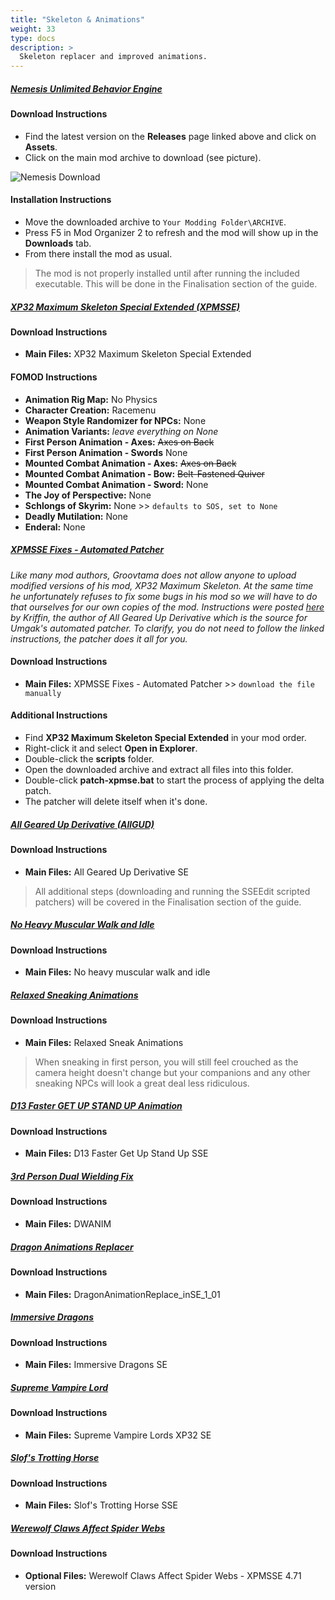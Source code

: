 ```yaml
---
title: "Skeleton & Animations"
weight: 33
type: docs
description: >
  Skeleton replacer and improved animations.
---
```


##### [Nemesis Unlimited Behavior Engine](https://github.com/ShikyoKira/Project-New-Reign---Nemesis-Main/releases)

#### Download Instructions

* Find the latest version on the **Releases** page linked above and click on **Assets**.
* Click on the main mod archive to download (see picture).

![Nemesis Download](/Pictures/skyrim-se/mod-installation/nemesis-download.png)

#### Installation Instructions

* Move the downloaded archive to `Your Modding Folder\ARCHIVE`.
* Press F5 in Mod Organizer 2 to refresh and the mod will show up in the **Downloads** tab.
* From there install the mod as usual.

> The mod is not properly installed until after running the included executable. This will be done in the Finalisation section of the guide.

##### [XP32 Maximum Skeleton Special Extended (XPMSSE)](https://www.nexusmods.com/skyrimspecialedition/mods/1988?tab=files)

#### Download Instructions

* **Main Files:** XP32 Maximum Skeleton Special Extended

#### FOMOD Instructions

* **Animation Rig Map:** No Physics
* **Character Creation:** Racemenu
* **Weapon Style Randomizer for NPCs:** None
* **Animation Variants:** *leave everything on None*
* **First Person Animation - Axes:** ~~Axes on Back~~
* **First Person Animation - Swords** None
* **Mounted Combat Animation - Axes:** ~~Axes on Back~~
* **Mounted Combat Animation - Bow:** ~~Belt-Fastened Quiver~~
* **Mounted Combat Animation - Sword:** None
* **The Joy of Perspective:** None
* **Schlongs of Skyrim:** None >> `defaults to SOS, set to None`
* **Deadly Mutilation:** None
* **Enderal:** None

##### [XPMSSE Fixes - Automated Patcher](https://www.nexusmods.com/skyrimspecialedition/mods/26092?tab=files)

*Like many mod authors, Groovtama does not allow anyone to upload modified versions of his mod, XP32 Maximum Skeleton. At the same time he unfortunately refuses to fix some bugs in his mod so we will have to do that ourselves for our own copies of the mod. Instructions were posted [here](https://www.nexusmods.com/skyrim/articles/52373) by Kriffin, the author of All Geared Up Derivative which is the source for Umgak's automated patcher. To clarify, you do not need to follow the linked instructions, the patcher does it all for you.*

#### Download Instructions

- **Main Files:** XPMSSE Fixes - Automated Patcher >> `download the file manually`

#### Additional Instructions

- Find **XP32 Maximum Skeleton Special Extended** in your mod order.
- Right-click it and select **Open in Explorer**.
- Double-click the **scripts** folder.
- Open the downloaded archive and extract all files into this folder.
- Double-click **patch-xpmse.bat** to start the process of applying the delta patch.
- The patcher will delete itself when it's done.

##### [All Geared Up Derivative (AllGUD)](https://www.nexusmods.com/skyrimspecialedition/mods/28833?tab=files)

#### Download Instructions

* **Main Files:** All Geared Up Derivative SE

> All additional steps (downloading and running the SSEEdit scripted patchers) will be covered in the Finalisation section of the guide.

##### [No Heavy Muscular Walk and Idle](https://www.nexusmods.com/skyrimspecialedition/mods/4746?tab=files)

#### Download Instructions

* **Main Files:** No heavy muscular walk and idle

##### [Relaxed Sneaking Animations](https://www.nexusmods.com/skyrimspecialedition/mods/37260?tab=files)

#### Download Instructions

- **Main Files:** Relaxed Sneak Animations

> When sneaking in first person, you will still feel crouched as the camera height doesn't change but your companions and any other sneaking NPCs will look a great deal less ridiculous.

##### [D13 Faster GET UP STAND UP Animation](https://www.nexusmods.com/skyrimspecialedition/mods/5890?tab=files)

#### Download Instructions

* **Main Files:** D13 Faster Get Up Stand Up SSE

##### [3rd Person Dual Wielding Fix](https://www.nexusmods.com/skyrimspecialedition/mods/2425?tab=files)

#### Download Instructions

* **Main Files:** DWANIM

##### [Dragon Animations Replacer](https://www.nexusmods.com/skyrimspecialedition/mods/2163?tab=files)

#### Download Instructions

* **Main Files:** DragonAnimationReplace_inSE_1_01

##### [Immersive Dragons](https://www.nexusmods.com/skyrimspecialedition/mods/18957?tab=files)

#### Download Instructions

* **Main Files:** Immersive Dragons SE

##### [Supreme Vampire Lord](https://www.nexusmods.com/skyrimspecialedition/mods/19706?tab=files)

#### Download Instructions

* **Main Files:** Supreme Vampire Lords XP32 SE

##### [Slof's Trotting Horse](https://www.nexusmods.com/skyrimspecialedition/mods/38788?tab=files)

#### Download Instructions

- **Main Files:** Slof's Trotting Horse SSE

##### [Werewolf Claws Affect Spider Webs](https://www.nexusmods.com/skyrimspecialedition/mods/11431?tab=files)

#### Download Instructions

* **Optional Files:** Werewolf Claws Affect Spider Webs - XPMSSE 4.71 version
